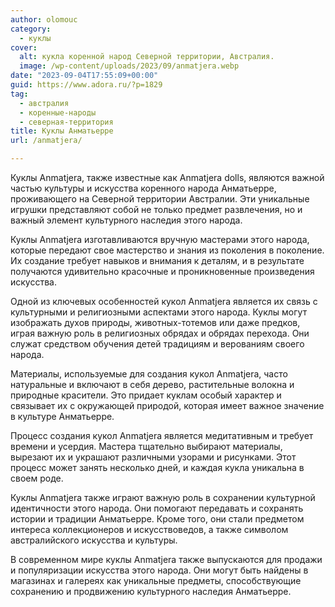 ```yaml
---
author: olomouc
category:
  - куклы
cover:
  alt: кукла коренной народ Северной территории, Австралия.
  image: /wp-content/uploads/2023/09/anmatjera.webp
date: "2023-09-04T17:55:09+00:00"
guid: https://www.adora.ru/?p=1829
tag:
  - австралия
  - коренные-народы
  - северная-территория
title: Куклы Анматьерре
url: /anmatjera/

---
```

Куклы Anmatjera, также известные как Anmatjera dolls, являются важной частью культуры и искусства коренного народа Анматьерре, проживающего на Северной территории Австралии. Эти уникальные игрушки представляют собой не только предмет развлечения, но и важный элемент культурного наследия этого народа.

Куклы Anmatjera изготавливаются вручную мастерами этого народа, которые передают свое мастерство и знания из поколения в поколение. Их создание требует навыков и внимания к деталям, и в результате получаются удивительно красочные и проникновенные произведения искусства.

Одной из ключевых особенностей кукол Anmatjera является их связь с культурными и религиозными аспектами этого народа. Куклы могут изображать духов природы, животных-тотемов или даже предков, играя важную роль в религиозных обрядах и обрядах перехода. Они служат средством обучения детей традициям и верованиям своего народа.

Материалы, используемые для создания кукол Anmatjera, часто натуральные и включают в себя дерево, растительные волокна и природные красители. Это придает куклам особый характер и связывает их с окружающей природой, которая имеет важное значение в культуре Анматьерре.

Процесс создания кукол Anmatjera является медитативным и требует времени и усердия. Мастера тщательно выбирают материалы, вырезают их и украшают различными узорами и рисунками. Этот процесс может занять несколько дней, и каждая кукла уникальна в своем роде.

Куклы Anmatjera также играют важную роль в сохранении культурной идентичности этого народа. Они помогают передавать и сохранять истории и традиции Анматьерре. Кроме того, они стали предметом интереса коллекционеров и искусствоведов, а также символом австралийского искусства и культуры.

В современном мире куклы Anmatjera также выпускаются для продажи и популяризации искусства этого народа. Они могут быть найдены в магазинах и галереях как уникальные предметы, способствующие сохранению и продвижению культурного наследия Анматьерре.
